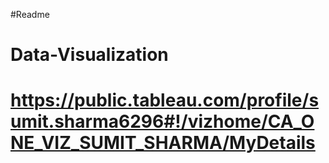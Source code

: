 #Readme
# Data-Visualization
# https://public.tableau.com/profile/sumit.sharma6296#!/vizhome/CA_ONE_VIZ_SUMIT_SHARMA/MyDetails
